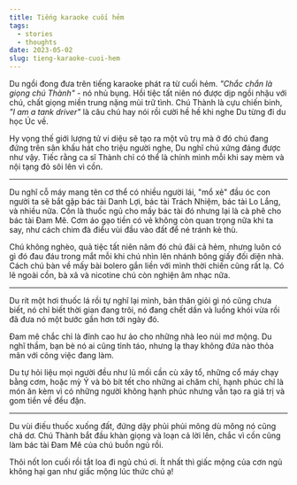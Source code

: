 ```yaml
---
title: Tiếng karaoke cuối hẻm
tags:
  - stories
  - thoughts
date: 2023-05-02
slug: tieng-karaoke-cuoi-hem
---
```

Du ngồi đong đưa trên tiếng karaoke phát ra từ cuối hẻm. _"Chắc chắn là giọng chú Thành"_ - nó nhủ bụng. Hồi tiệc tất niên nó được dịp ngồi nhậu với chú, chất giọng miền trung nặng mùi trữ tình. Chú Thành là cựu chiến binh, _"I am a tank driver"_ là câu chú hay nói rồi cười hề hề khi nghe Du từng đi du học Úc về.

Hy vọng thế giới lượng tử vi diệu sẽ tạo ra một vũ trụ mà ở đó chú đang đứng trên sân khấu hát cho triệu người nghe, Du nghĩ chú xứng đáng được như vậy. Tiếc rằng ca sĩ Thành chỉ có thể là chính mình mỗi khi say mèm và nội tạng đỏ sôi lên vì cồn.

---

Du nghĩ cỗ máy mang tên cơ thể có nhiều người lái, "mổ xẻ" đầu óc con người ta sẽ bắt gặp bác tài Danh Lợi, bác tài Trách Nhiệm, bác tài Lo Lắng, và nhiều nữa. Cồn là thuốc ngủ cho mấy bác tài đó nhưng lại là cà phê cho bác tài Đam Mê. Cơm áo gạo tiền có vẻ không còn quan trọng nữa khi ta say, như cách chim đà điểu vùi đầu vào đất để né tránh kẻ thù.

Chú không nghèo, quả tiệc tất niên năm đó chú đãi cả hẻm, nhưng luôn có gì đó đau đáu trong mắt mỗi khi chú nhìn lên nhánh bông giấy đối diện nhà. Cách chú bàn về mấy bài bolero gắn liền với mình thời chiến cũng rất lạ. Có lẽ ngoài cồn, bà xã và nicotine chú còn nghiện âm nhạc nữa.

---

Du rít một hơi thuốc lá rồi tự nghĩ lại mình, bản thân giỏi gì nó cũng chưa biết, nó chỉ biết thời gian đang trôi, nó đang chết dần và luồng khói vừa rồi đã đưa nó một bước gần hơn tới ngày đó.

Đam mê chắc chỉ là đỉnh cao hư ảo cho những nhà leo núi mơ mộng. Du nghĩ thầm, bạn bè nó ai cũng tỉnh táo, nhưng lạ thay không đứa nào thỏa mãn với công việc đang làm.

Du tự hỏi liệu mọi người đều như lũ mối cần cù xây tổ, những cổ máy chạy bằng cơm, hoặc mỳ Ý và bò bít tết cho những ai chăm chỉ, hạnh phúc chỉ là món ăn kèm vì có những người không hạnh phúc nhưng vẫn tạo ra giá trị và gom tiền về đều đặn.

---

Du vùi điếu thuốc xuống đất, đứng dậy phủi phủi mông dù mông nó cũng chả dơ. Chú Thành bắt đầu khàn giọng và loạn cả lời lên, chắc vì cồn cũng làm bác tài Đam Mê của chú buồn ngủ rồi.

Thôi nốt lon cuối rồi tắt loa đi ngủ chú ơi. Ít nhất thì giấc mộng của cơn ngủ không hại gan như giấc mộng lúc thức chú ạ!
